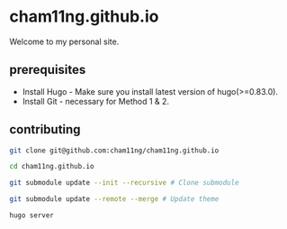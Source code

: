 # cham11ng.github.io

Welcome to my personal site.

## prerequisites

* Install Hugo - Make sure you install latest version of hugo(>=0.83.0).
* Install Git - necessary for Method 1 & 2.

## contributing

```bash
git clone git@github.com:cham11ng/cham11ng.github.io

cd cham11ng.github.io

git submodule update --init --recursive # Clone submodule

git submodule update --remote --merge # Update theme

hugo server
```
